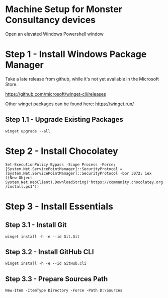 # Machine Setup for Monster Consultancy devices

Open an elevated Windows Powershell window

# Step 1 - Install Windows Package Manager

Take a late release from github, while it's not yet available in the Microsoft Store.

https://github.com/microsoft/winget-cli/releases

Other winget packages can be found here: https://winget.run/

## Step 1.1 - Upgrade Existing Packages

`winget upgrade --all`

# Step 2 - Install Chocolatey
`Set-ExecutionPolicy Bypass -Scope Process -Force; [System.Net.ServicePointManager]::SecurityProtocol = [System.Net.ServicePointManager]::SecurityProtocol -bor 3072; iex ((New-Object System.Net.WebClient).DownloadString('https://community.chocolatey.org/install.ps1'))`

# Step 3 - Install Essentials

## Step 3.1 - Install Git

`winget install -h -e --id Git.Git`

## Step 3.2 - Install GitHub CLI

`winget install -h -e --id GitHub.cli`

## Step 3.3 - Prepare Sources Path

`New-Item -ItemType Directory -Force -Path D:\Sources`
